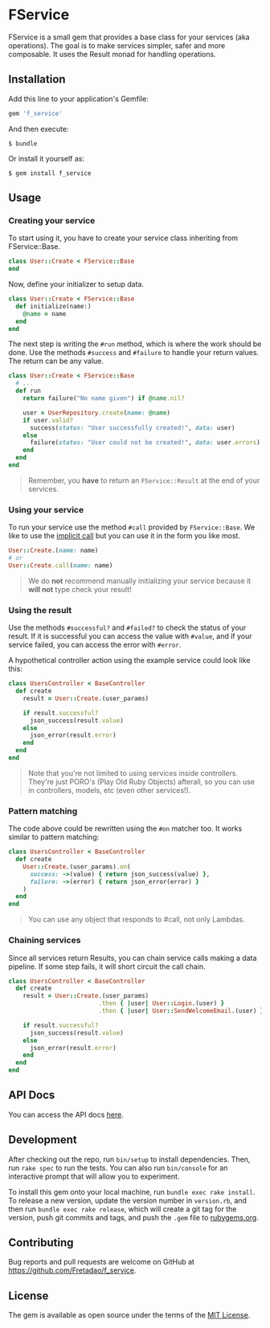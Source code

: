 # FService

FService is a small gem that provides a base class for your services (aka operations).
The goal is to make services simpler, safer and more composable.
It uses the Result monad for handling operations.

## Installation

Add this line to your application's Gemfile:

```ruby
gem 'f_service'
```

And then execute:

    $ bundle

Or install it yourself as:

    $ gem install f_service

## Usage
### Creating your service
To start using it, you have to create your service class inheriting from FService::Base.

```ruby
class User::Create < FService::Base
end
```

Now, define your initializer to setup data.
```ruby
class User::Create < FService::Base
  def initialize(name:)
    @name = name
  end
end
```

The next step is writing the `#run` method, which is where the work should be done.
Use the methods `#success` and `#failure` to handle your return values. The return can be any value.

```ruby
class User::Create < FService::Base
  # ...
  def run
    return failure("No name given") if @name.nil?

    user = UserRepository.create(name: @name)
    if user.valid?
      success(status: "User successfully created!", data: user)
    else
      failure(status: "User could not be created!", data: user.errors)
    end
  end
end
```
> Remember, you **have** to return an `FService::Result` at the end of your services.

### Using your service

To run your service use the method `#call` provided by `FService::Base`. We like to use the [implicit call](https://stackoverflow.com/questions/19108550/how-does-rubys-operator-work) but you can use it in the form you like most.

```ruby
User::Create.(name: name)
# or
User::Create.call(name: name)
```

> We do **not** recommend manually initializing your service because it **will not** type check your result!

### Using the result

Use the methods `#successful?` and `#failed?` to check the status of your result. If it is successful you can access the value with `#value`, and if your service failed, you can access the error with `#error`.

A hypothetical controller action using the example service could look like this:

```ruby
class UsersController < BaseController
  def create
    result = User::Create.(user_params)

    if result.successful?
      json_success(result.value)
    else
      json_error(result.error)
    end
  end
end
```
> Note that you're not limited to using services inside controllers. They're just PORO's (Play Old Ruby Objects) afterall, so you can use in controllers, models, etc (even other services!).

### Pattern matching
The code above could be rewritten using the `#on` matcher too. It works similar to pattern matching:

```ruby
class UsersController < BaseController
  def create
    User::Create.(user_params).on(
      success: ->(value) { return json_success(value) },
      failure: ->(error) { return json_error(error) }
    )
  end
end
```
> You can use any object that responds to #call, not only Lambdas.

### Chaining services
Since all services return Results, you can chain service calls making a data pipeline.
If some step fails, it will short circuit the call chain.

```ruby
class UsersController < BaseController
  def create
    result = User::Create.(user_params)
                         .then { |user| User::Login.(user) }
                         .then { |user| User::SendWelcomeEmail.(user) }

    if result.successful?
      json_success(result.value)
    else
      json_error(result.error)
    end
  end
end
```

## API Docs

You can access the API docs [here](https://www.rubydoc.info/gems/f_service/).

## Development

After checking out the repo, run `bin/setup` to install dependencies. Then, run `rake spec` to run the tests. You can also run `bin/console` for an interactive prompt that will allow you to experiment.

To install this gem onto your local machine, run `bundle exec rake install`. To release a new version, update the version number in `version.rb`, and then run `bundle exec rake release`, which will create a git tag for the version, push git commits and tags, and push the `.gem` file to [rubygems.org](https://rubygems.org).

## Contributing

Bug reports and pull requests are welcome on GitHub at https://github.com/Fretadao/f_service.

## License

The gem is available as open source under the terms of the [MIT License](https://opensource.org/licenses/MIT).
